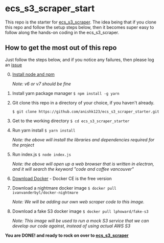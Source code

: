 # ecs_s3_scraper_start
This repo is the starter for [ecs_s3_scraper](https://github.com/anishk123/ecs_s3_scraper). The idea being that if you clone this repo and follow the setup steps below, then it becomes super easy to follow along the hands-on coding in the ecs_s3_scraper.

## How to get the most out of this repo
Just follow the steps below, and if you notice any failures, then please log an [issue](https://github.com/anishk123/ecs_s3_scraper_starter/issues)

0. [Install node and npm](https://nodejs.org/en/download/package-manager/)

   *Note: v6 or v7 should be fine*

1. Install yarn package manager
```$ npm install -g yarn```

2. Git clone this repo in a directory of your choice, if you haven't already.
    
    ```$ git clone https://github.com/anishk123/ecs_s3_scraper_starter.git```

3. Get to the working directory
```$ cd ecs_s3_scraper_starter```

4. Run yarn install
```$ yarn install```

   *Note: the above will install the libraries and dependencies required for the project*

5. Run index.js
```$ node index.js```

   *Note: the above will open up a web browser that is written in electron, and it will search the keyword "code and coffee vancouver"*

6. [Download Docker](https://www.docker.com/get-docker) - Docker CE is the free version

7. Download a nightmare docker image
```$ docker pull ivanvanderbyl/docker-nightmare```

   *Note: We will be adding our own web scraper code to this image.*
   
8. Download a fake S3 docker image
```$ docker pull lphoward/fake-s3```

   *Note: This image will be used to run a mock S3 service that we can develop our code against, instead of using actual AWS S3*

**You are DONE! and ready to rock on over to [ecs_s3_scraper](https://github.com/anishk123/ecs_s3_scraper)**
 

